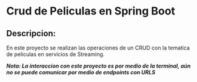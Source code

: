 # Crud de Peliculas en Spring Boot

## Descripcion:
En este proyecto se realizan las operaciones de un CRUD con la tematica de peliculas en servicios de Streaming.


**_Nota: La interaccion con este proyecto es por medio de la terminal, aún no se puede comunicar por medio de endpoints con URLS_**
